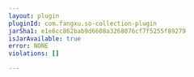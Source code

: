 ```yaml
---
layout: plugin
pluginId: com.fangxu.so-collection-plugin
jarSha1: e1e6cc862bab9d6608a3268076cf7f5255f89279
isJarAvailable: true
error: NONE
violations: []

---
```

